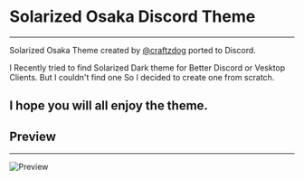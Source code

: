 # Solarized Osaka Discord Theme
---
Solarized Osaka Theme created by [@craftzdog](https://github.com/craftzdog) ported to Discord.

I Recently tried to find Solarized Dark theme for Better Discord or Vesktop Clients. But I couldn't find one So I decided to create one from scratch.

I hope you will all enjoy the theme.
---

## Preview
---



![Preview](https://i.ibb.co/21T0jRQg/image.png)
